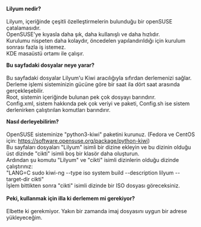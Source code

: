 **Lilyum nedir?**\
\
Lilyum, içeriğinde çeşitli özelleştirmelerin bulunduğu bir openSUSE çatalamasıdır. \
OpenSUSE'ye kıyasla daha şık, daha kullanışlı ve daha hızlıdır. \
Kurulumu nispeten daha kolaydır, öncedelen yapılandırıldığı için kurulum sonrası fazla iş istemez. \
KDE masaüstü ortamı ile çalışır.

**Bu sayfadaki dosyalar neye yarar?**\
\
Bu sayfadaki dosyalar Lilyum'u Kiwi aracılığıyla sıfırdan derlemenizi sağlar.\
Derleme işlemi sisteminizin gücüne göre bir saat ila dört saat arasında gerçekleşebilir. \
Root, sistemin içeriğinde bulunan pek çok dosyayı barındırır. \
Config.xml, sistem hakkında pek çok veriyi ve paketi, Config.sh ise sistem derlenirken çalıştırılan komutları barındırır. 

**Nasıl derleyebilirim?** \
\
OpenSUSE sisteminize "python3-kiwi" paketini kurunuz. (Fedora ve CentOS için: https://software.opensuse.org/package/python-kiwi) \
Bu sayfaları dosyaları "Lilyum" isimli bir dizine ekleyin ve bu dizinin olduğu üst dizinde "cikti" isimli boş bir klasör daha oluşturun. \
Ardından şu komutu "Lilyum" ve "cikti" isimli dizinlerin olduğu dizinde çalıştırınız: \
"LANG=C sudo kiwi-ng --type iso system build --description lilyum --target-dir cikti" \
İşlem bittikten sonra "cikti" isimli dizinde bir ISO dosyası göreceksiniz. \
\
**Peki, kullanmak için illa ki derlemem mi gerekiyor?** \
\
Elbette ki gerekmiyor. Yakın bir zamanda imaj dosyasını uygun bir adrese yükleyeceğim.  